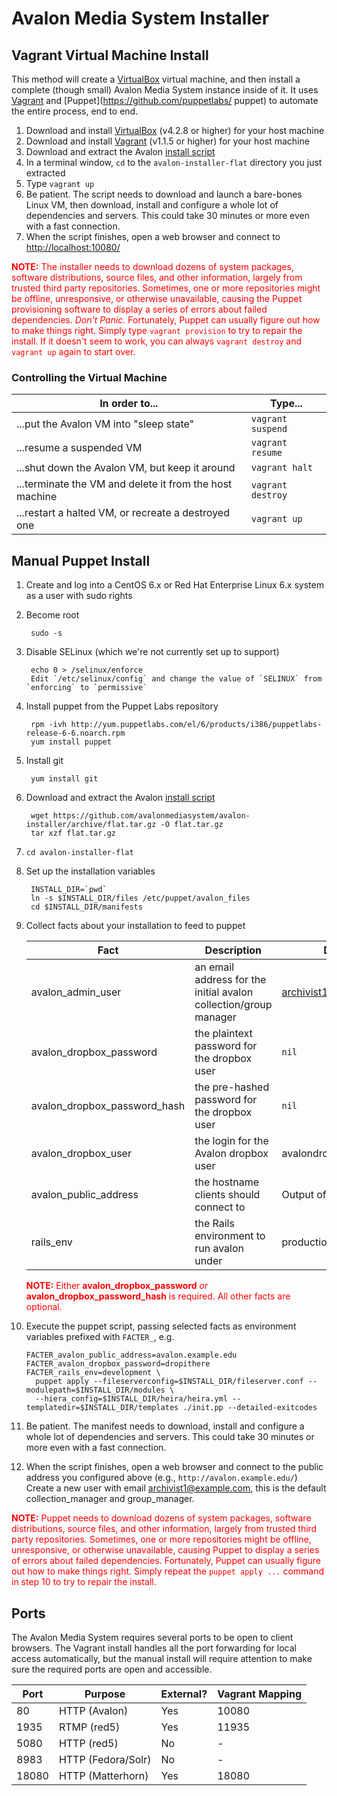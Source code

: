 # Avalon Media System Installer

## Vagrant Virtual Machine Install

This method will create a [VirtualBox](https://www.virtualbox.org/) virtual machine, and then install a complete (though small) 
Avalon Media System instance inside of it. It uses [Vagrant](http://www.vagrantup.com/) and [Puppet](https://github.com/puppetlabs/
puppet) to automate the entire process, end to end.

1. Download and install [VirtualBox](https://www.virtualbox.org/wiki/Downloads) (v4.2.8 or higher) for your host machine
2. Download and install [Vagrant](http://downloads.vagrantup.com/) (v1.1.5 or higher) for your host machine
3. Download and extract the Avalon [install script](https://github.com/avalonmediasystem/avalon-installer/archive/flat.tar.gz)
4. In a terminal window, `cd` to the `avalon-installer-flat` directory you just extracted
5. Type `vagrant up`
6. Be patient. The script needs to download and launch a bare-bones Linux VM, then download, install and configure a whole lot of 
   dependencies and servers. This could take 30 minutes or more even with a fast connection.
7. When the script finishes, open a web browser and connect to [http://localhost:10080/](http://localhost:10080/)

<span style="color:red"> **NOTE:** The installer needs to download dozens of system packages, software distributions, source files,
and other information, largely from trusted third party repositories. Sometimes, one or more repositories might be offline,
unresponsive, or otherwise unavailable, causing the Puppet provisioning software to display a series of errors about failed
dependencies. *Don't Panic.* Fortunately, Puppet can usually figure out how to make things right. Simply type `vagrant provision` to
try to repair the install. If it doesn't seem to work, you can always `vagrant destroy` and `vagrant up` again to start over.
</span>

### Controlling the Virtual Machine

 In order to...                                          | Type...
---------------------------------------------------------|-------------------
 ...put the Avalon VM into "sleep state"                 | `vagrant suspend`
 ...resume a suspended VM                                | `vagrant resume`
 ...shut down the Avalon VM, but keep it around          | `vagrant halt`
 ...terminate the VM and delete it from the host machine | `vagrant destroy`
 ...restart a halted VM, or recreate a destroyed one     | `vagrant up`

## Manual Puppet Install

1. Create and log into a CentOS 6.x or Red Hat Enterprise Linux 6.x system as a user with sudo rights

2. Become root

        sudo -s

3. Disable SELinux (which we're not currently set up to support)

        echo 0 > /selinux/enforce
        Edit `/etc/selinux/config` and change the value of `SELINUX` from `enforcing` to `permissive`

4. Install puppet from the Puppet Labs repository

        rpm -ivh http://yum.puppetlabs.com/el/6/products/i386/puppetlabs-release-6-6.noarch.rpm
        yum install puppet

5. Install git

        yum install git

6. Download and extract the Avalon [install script](https://github.com/avalonmediasystem/avalon-installer/archive/flat.tar.gz)

        wget https://github.com/avalonmediasystem/avalon-installer/archive/flat.tar.gz -O flat.tar.gz
        tar xzf flat.tar.gz

7. `cd avalon-installer-flat`

8. Set up the installation variables

        INSTALL_DIR=`pwd`
        ln -s $INSTALL_DIR/files /etc/puppet/avalon_files
        cd $INSTALL_DIR/manifests

9. Collect facts about your installation to feed to puppet

     Fact                         | Description                                                      | Default
    ------------------------------|------------------------------------------------------------------|-------------------------
     avalon_admin_user            | an email address for the initial avalon collection/group manager | archivist1@example.com
     avalon_dropbox_password      | the plaintext password for the dropbox user                      | `nil`
     avalon_dropbox_password_hash | the pre-hashed password for the dropbox user                     | `nil`
     avalon_dropbox_user          | the login for the Avalon dropbox user                            | avalondrop
     avalon_public_address        | the hostname clients should connect to                           | Output of `hostname -f`
     rails_env                    | the Rails environment to run avalon under                        | production
   
     <span style="color:red"> **NOTE:** Either **avalon_dropbox_password** *or* **avalon_dropbox_password_hash** is required. All
      other facts are optional.</span>

10. Execute the puppet script, passing selected facts as environment variables prefixed with `FACTER_`, e.g.

        FACTER_avalon_public_address=avalon.example.edu FACTER_avalon_dropbox_password=dropithere FACTER_rails_env=development \
          puppet apply --fileserverconfig=$INSTALL_DIR/fileserver.conf --modulepath=$INSTALL_DIR/modules \
          --hiera_config=$INSTALL_DIR/heira/heira.yml --templatedir=$INSTALL_DIR/templates ./init.pp --detailed-exitcodes

11. Be patient. The manifest needs to download, install and configure a whole lot of dependencies and servers. This could take 30
    minutes or more even with a fast connection.

12. When the script finishes, open a web browser and connect to the public address you configured above (e.g.,
    `http://avalon.example.edu/`) Create a new user with email archivist1@example.com, this is the default collection_manager and
    group_manager.

<span style="color:red"> **NOTE:** Puppet needs to download dozens of system packages, software distributions, source files, and
other information, largely from trusted third party repositories. Sometimes, one or more repositories might be offline,
unresponsive, or otherwise unavailable, causing Puppet to display a series of errors about failed dependencies. Fortunately, Puppet
can usually figure out how to make things right. Simply repeat the `puppet apply ...` command in step 10 to try to repair the
install. </span>

## Ports

The Avalon Media System requires several ports to be open to client browsers. The Vagrant install handles all the port forwarding
for local access automatically, but the manual install will require attention to make sure the required ports are open and
accessible.

  Port     | Purpose              | External? | Vagrant Mapping 
 ----------|----------------------|-----------|-----------------
  80       | HTTP (Avalon)        | Yes       | 10080           
  1935     | RTMP (red5)          | Yes       | 11935           
  5080     | HTTP (red5)          | No        | -               
  8983     | HTTP (Fedora/Solr)   | No        | -               
  18080    | HTTP (Matterhorn)    | Yes       | 18080           
